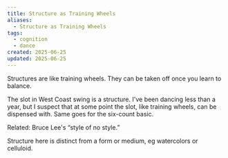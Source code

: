 ```yaml
---
title: Structure as Training Wheels
aliases:
  - Structure as Training Wheels
tags:
  - cognition
  - dance
created: 2025-06-25
updated: 2025-06-25
---
```


Structures are like training wheels. They can be taken off once you learn to balance.

The slot in West Coast swing is a structure. I've been dancing less than a year, but I suspect that at some point the slot, like training wheels, can be dispensed with. Same goes for the six-count basic.

Related: Bruce Lee's “style of no style.”

<aside class="callout"><p>Structure here is distinct from a form or medium, eg watercolors or celluloid.</p></aside>